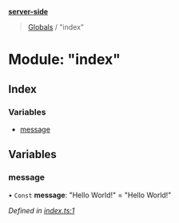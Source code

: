 **[server-side](../README.md)**

> [Globals](../globals.md) / "index"

# Module: "index"

## Index

### Variables

- [message](_index_.md#message)

## Variables

### message

• `Const` **message**: \"Hello World!\" = "Hello World!"

_Defined in [index.ts:1](https://github.com/plaskontaras/jsmp/blob/e118664/server/src/index.ts#L1)_
